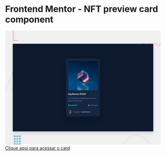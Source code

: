 # Frontend Mentor - NFT preview card component

![Design preview for the NFT preview card component coding challenge](./design/desktop-preview.jpg)
[ Clique aqui para acessar o card ](https://marinsantos.github.io/Card-NFT/)
